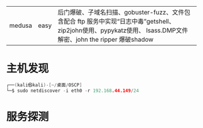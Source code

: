 
|   |   |   |
|---|---|---|
|medusa|easy|后门爆破、子域名扫描、gobuster-fuzz、文件包含配合 ftp 服务中实现“日志中毒”getshell、zip2john使用、pypykatz使用、 lsass.DMP文件解密、john the ripper 爆破shadow|

# 主机发现
```c
┌──(kali㉿kali)-[~/桌面/OSCP]
└─$ sudo netdiscover -i eth0 -r 192.168.44.149/24
```

# 服务探测
```c

```